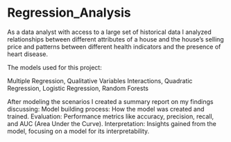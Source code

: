 # Regression_Analysis

As a data analyst with access to a large set of historical data I analyzed relationships between different attributes of a house and the house’s selling price and patterns between different health indicators and the presence of heart disease.

  The models used for this project:
  
  Multiple Regression, 
  Qualitative Variables Interactions, 
  Quadratic Regression, 
  Logistic Regression, 
  Random Forests

After modeling the scenarios I created a summary report on my findings discussing:
  Model building process: How the model was created and trained.
  Evaluation: Performance metrics like accuracy, precision, recall, and AUC (Area Under the Curve).
  Interpretation: Insights gained from the model, focusing on a model for its interpretability.
